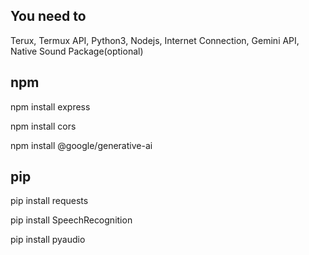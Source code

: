 ## You need to 
Terux, Termux API, Python3, Nodejs, Internet Connection, Gemini API, Native Sound Package(optional)

## npm
npm install express

npm install cors

npm install @google/generative-ai


## pip
pip install requests

pip install SpeechRecognition

pip install pyaudio
